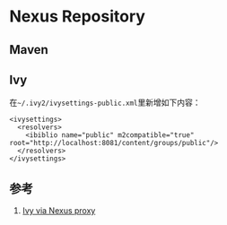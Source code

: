 # Nexus Repository

## Maven


## Ivy
在`~/.ivy2/ivysettings-public.xml`里新增如下内容：
```
<ivysettings>
  <resolvers>
    <ibiblio name="public" m2compatible="true" root="http://localhost:8081/content/groups/public"/>
  </resolvers>
</ivysettings>
```

## 参考
1. [Ivy via Nexus proxy
](https://stackoverflow.com/questions/1033859/ivy-via-nexus-proxy)

